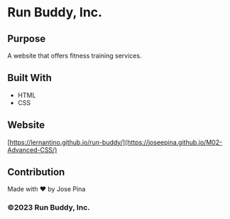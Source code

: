 # Run Buddy, Inc.

## Purpose

A website that offers fitness training services.

## Built With

-   HTML
-   CSS

## Website

[https://lernantino.github.io/run-buddy/](https://joseepina.github.io/M02-Advanced-CSS/)

## Contribution

Made with ❤️ by Jose Pina

### ©️2023 Run Buddy, Inc.
